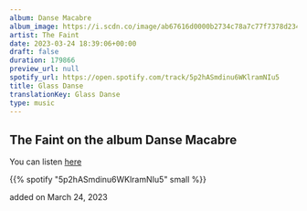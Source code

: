 ```yaml
---
album: Danse Macabre
album_image: https://i.scdn.co/image/ab67616d0000b2734c78a7c77f7378d234ad2f3c
artist: The Faint
date: 2023-03-24 18:39:06+00:00
draft: false
duration: 179866
preview_url: null
spotify_url: https://open.spotify.com/track/5p2hASmdinu6WKlramNIu5
title: Glass Danse
translationKey: Glass Danse
type: music
---
```


## The Faint on the album Danse Macabre

You can listen [here](https://open.spotify.com/track/5p2hASmdinu6WKlramNIu5)

{{% spotify "5p2hASmdinu6WKlramNIu5" small %}}

added on March 24, 2023